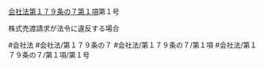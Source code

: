 [会社法第１７９条の７第１項](会社法＿＿＿＿第１７９条の７第１項)第１号

株式売渡請求が法令に違反する場合


#会社法
#会社法/第１７９条の７
#会社法/第１７９条の７/第１項
#会社法/第１７９条の７/第１項/第１号
